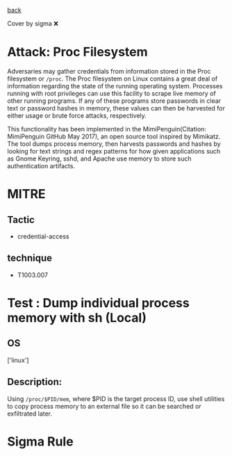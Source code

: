 [back](../index.md)

Cover by sigma :x: 

# Attack: Proc Filesystem

 Adversaries may gather credentials from information stored in the Proc filesystem or <code>/proc</code>. The Proc filesystem on Linux contains a great deal of information regarding the state of the running operating system. Processes running with root privileges can use this facility to scrape live memory of other running programs. If any of these programs store passwords in clear text or password hashes in memory, these values can then be harvested for either usage or brute force attacks, respectively.

This functionality has been implemented in the MimiPenguin(Citation: MimiPenguin GitHub May 2017), an open source tool inspired by Mimikatz. The tool dumps process memory, then harvests passwords and hashes by looking for text strings and regex patterns for how given applications such as Gnome Keyring, sshd, and Apache use memory to store such authentication artifacts.

# MITRE
## Tactic
  - credential-access

## technique
  - T1003.007

# Test : Dump individual process memory with sh (Local)

## OS

 ['linux']

## Description:

 Using `/proc/$PID/mem`, where $PID is the target process ID, use shell utilities to
copy process memory to an external file so it can be searched or exfiltrated later.


# Sigma Rule
